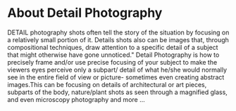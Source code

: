 # About Detail Photography
DETAIL photography shots often tell the story of the situation by focusing on a relatively small portion of it. Details shots also can be images that, through compositional techniques, draw attention to a specific detail of a subject that might otherwise have gone unnoticed." Detail Photography is how to precisely frame and/or use precise focusing of your subject to make the viewers eyes perceive only a subpart/ detail of what he/she would normally see in the entire field of view or picture- sometimes even creating abstract images.This can be focusing on details of architectural or art pieces, subparts of the body, nature/plant shots as seen through a magnified glass, and even microscopy photography and more ...
